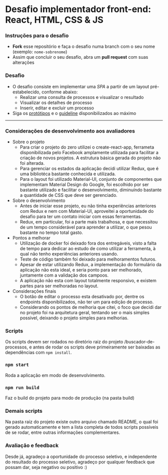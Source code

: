 # Desafio implementador front-end: React, HTML, CSS & JS


### Instruções para o desafio

- **Fork** esse repositório e faça o desafio numa branch com o seu nome (exemplo: `nome-sobrenome`)
- Assim que concluir o seu desafio, abra um **pull request** com suas alterações


### Desafio
- O desafio consiste em implementar uma *SPA* a partir de um layout pré-estabelecido, conforme abaixo:
    - Realizar uma consulta de processos e visualizar o resultado
    - Visualizar os detalhes de processo
    - Inserir, editar e excluir um processo
- Siga os [protótipos](https://www.figma.com/proto/BTa9Vpz4S1XUscURxANvFH5Z/DESAFIO?node-id=19%3A70&scaling=scale-down&redirected=1) e o [guideline](https://www.figma.com/proto/BTa9Vpz4S1XUscURxANvFH5Z/DESAFIO?node-id=27%3A1&scaling=contain&redirected=1) disponibilizados ao máximo

***


### Considerações de desenvolvimento aos avaliadores
- Sobre o projeto
    - Para criar o projeto do zero utilizei o create-react-app, ferrameta disponibilizada pelo Facebook amplamente utilizada 
    para facilitar a criação de novos projetos. A estrutura básica gerada do projeto não foi alterada.
    - Para gerenciar os estados da aplicação decidi utilizar Redux, que é uma bibliotéca bastante conhecida e utilizada.
    - Para o layout foi utilizado Material-UI, conjunto de componentes que implementam Material Design do Google, foi escolhido por ser 
    bastante utilizado e facilitar o desenvolvimento, diminuíndo bastante a quantidade de CSS que deve ser gerenciado.
- Sobre o desenvolvimento
    - Antes de iniciar esse projeto, eu não tinha experiências anteriores com Redux e nem com Material-UI, aproveitei a oportunidade
    do desafio para ter um contato iniciar com essas ferramentas.
    - Redux, em particular, foi a parte mais trabalhosa, e que necessitou de um tempo considerável para aprender a utilizar, o que 
    pesou bastante no tempo total gasto.
- Pontos a melhorar
    - Utilização de docker foi deixado fora dos entregáveis, visto a falta de tempo para dedicar ao estudo de como utilizar a
    ferramenta, à qual não tenho experiências anteriores usando.
    - Teste de código também foi deixado para melhoramentos futuros.
    - Apesar de estar utilizando Redux, a implementação do formulário da aplicação não esta ideal, e seria ponto para ser melhorado,
    juntamente com a validação dos campoos.
    - A aplicação não esta com layout totalmente responsivo, e existem partes para ser melhoradas no layout.
- Considerações finais
    - O botão de editar o processo esta desativado por, dentre os endpoints disponibilizados, não ter um para edição de processo.
    - Considerando os pontos de melhoria que citei, o foco que decidi dar no projeto foi na arquitetura geral, tentando ser
    o mais simples possível, deixando o projeto simples para melhorias.

### Scripts
Os scripts devem ser rodados no diretório raiz do projeto /buscador-de-processos, e antes de rodar os scripts deve primeiramente ser
baixadas as dependências com `npm install`.

### `npm start`
Roda a aplicação em modo de desenvolvimento.

### `npm run build`
Faz o build do projeto para modo de produção (na pasta build)

### Demais scripts
Na pasta raiz do projeto existe outro arquivo chamado README, o qual foi gerado automaticamente e tem a lista completa de
todos scripts possíveis de se rodar, entre outras informações complementares.

### Avaliação e feedback
Desde já, agradeço a oportunidade do processo seletivo, e independente do resultado do processo seletivo, agradeço por qualquer feedback que possam dar, seja negativo ou positivo :)

